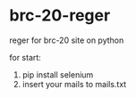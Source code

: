 # brc-20-reger
reger for brc-20 site on python

for start:
1. pip install selenium
2. insert your mails to mails.txt
